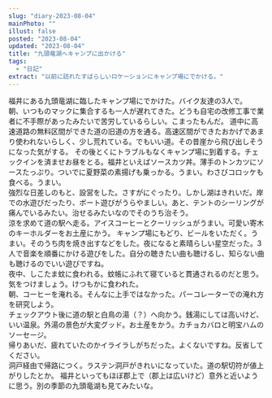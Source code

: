 ```yaml
---
slug: "diary-2023-08-04"
mainPhoto: ""
illust: false
posted: "2023-08-04"
updated: "2023-08-04"
title: "九頭竜湖へキャンプに出かける"
tags:
  - "日記"
extract: "以前に訪れたすばらしいロケーションにキャンプ場にでかける。"
---
```

福井にある九頭竜湖に臨したキャンプ場にでかけた。バイク友達の3人で。  
朝、いつものマックに集合するも一人が遅れてきた。どうも自宅の改修工事で業者に不手際があったみたいで苦労しているらしい。こまったもんだ。
道中に高速道路の無料区間ができた道の旧道の方を通る。高速区間ができたおかげであまり使われないらしく、少し荒れている。でもいい道。その昔崖から飛び出しそうになった気がする。
その後とくにトラブルもなくキャンプ場に到着する。チェックインを済ませお昼をとる。福井といえばソースカツ丼。薄手のトンカツにソースたっぷり。ついでに夏野菜の素揚げも乗っかる。うまい。わさびコロッケも食べる。うまい。  
強烈な日差しのもと、設営をした。さすがにぐったり。しかし湖はきれいだ。岸での水遊びだったり、ボート遊びがうらやましい。あと、テントのシーリングが痛んでいるみたい。治せるみたいなのでそのうち治そう。  
涼を求めて道の駅へ走る。アイスコーヒーとクーリッシュがうまい。可愛い寄木のキーホルダーをお土産にかう。 
キャンプ場にもどり、ビールをいただく。うまい。そのうち肉を焼き出すなどをした。夜になると素晴らしい星空だった。3人で音楽を順番にかける遊びをした。自分の聴きたい曲も聴けるし、知らない曲も聴けるのでいい遊びですね。  
夜中、しこたま蚊に食われる。蚊帳にふれて寝ていると貫通されるのだと思う。気をつけましょう。けつもかに食われた。  
朝、コーヒーを淹れる。そんなに上手ではなかった。パーコレーターでの淹れ方を研究しよう。  
チェックアウト後に道の駅と白鳥の湯（？）へ向かう。銭湯にしては高いけど、いい温泉。外湯の景色が大変グッド。お土産をかう。カチョカバロと明宝ハムのソーセージ。  
帰りあいだ、疲れていたのかイライラしがちだった。よくないですね。反省してください。  
洞戸経由で帰路につく。ラステン洞戸がきれいになっていた。道の駅切符が値上がりしたとか。
福井といってもほぼ郡上で（郡上は広いけど）意外と近いように思う。別の季節の九頭竜湖も見てみたいな。

